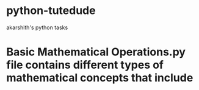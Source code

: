# python-tutedude
akarshith's python tasks

# Basic Mathematical Operations.py file contains different types of mathematical concepts that include